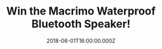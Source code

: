 ---
campaign-uuid: "c-44135a31-ed4d-4f1f-8343-1c0ce01a7ef5"
type: "Competition"
category: "Gifts"
date: "2018-06-01T16:00:00.000Z"
end-date: "2018-07-01T23:59:00.000Z"
disable-form: false
is_promoted: true
has_entry_page: true
title: "Win the Macrimo Waterproof Bluetooth Speaker!"
competition-description: "<p>Want to enjoy crystal clear music while camping, at the\
  \ beach, by the pool, in the shower without worrying that water, sand or dust could\
  \ damage your speaker? We have the solution for you, we’re giving away the ultimate\
  \ Macrimo Waterproof Bluetooth Speaker to one lucky NME AAA member to win!</p>\r\
  \n<p>Maybe is you?</p>"
hero-header: "Win the Macrimo Waterproof Bluetooth Speaker!"
terms-confirmation: "N/A"
banner-img: "https://assets.expresslyapp.com/asset-65caa322-8c66-424e-bfb8-bdb64fa83e74.jpg"
logo-left-href: "https://aaa.nme.com/"
logo-left-image: "https://assets.expresslyapp.com/asset-bf1c2e88-fdda-430d-8e1f-5cf880e5f433.jpg"
logo-left-title: "NME"
bg-image-hero: "https://assets.expresslyapp.com/asset-48c1703d-e466-4036-8a2c-8e05d669ba1d.jpg"
bg-image-first: "https://assets.expresslyapp.com/asset-0d1b9906-89fc-4cea-b78a-319a86c2cf78.jpg"
section1-content: "<p>This Waterproof Bluetooth Speaker is perfect for everyday indoor\
  \ and outdoor use, such as shower, beach, pool, boat, bath, car, office and more.\
  \ With warm white, red, blue, green, purple, light blue, color change and musical\
  \ rhythm light modes, it can be used as a super cool night light, atmosphere mood\
  \ light and party light, once you own it you will fall in love with it.</p>\r\n\
  <p>Treat yourself with this ultimate Waterproof Bluetooth Speaker and stop worrying\
  \ about damage it!</p>"
entry-title: "Win the Macrimo Waterproof Bluetooth Speaker!"
entry-content: "<p>Enter the draw to win the ultimate Waterproof Bluetooth Speaker\
  \ and listen your favourite tunes anywhere! by completing the form below before\
  \ 23:59 on 1st July 2018.</p>"
has-winner: false
prize-description: "A Macrimo Waterproof Bluetooth Speaker!"
special-conditions: "Multiple entries are allowed up to one every day. Starting June\
  \ 6, 2018, the 24h interval between multiple entries resets at midnight every day."
---